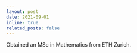 ```yaml
---
layout: post
date: 2021-09-01
inline: true
related_posts: false
---
```


Obtained an MSc in Mathematics from ETH Zurich.
